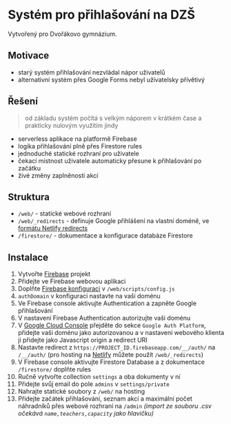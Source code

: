 # Systém pro přihlašování na DZŠ
Vytvořený pro Dvořákovo gymnázium.

## Motivace
- starý systém přihlašování nezvládal nápor uživatelů
- alternativní systém přes Google Forms nebyl uživatelsky přívětivý

## Řešení
> od základu systém počítá s velkým náporem v krátkém čase a prakticky nulovým využitím jindy
- serverless aplikace na platformě Firebase
- logika přihlašování plně přes Firestore rules
- jednoduché statické rozhraní pro uživatele
- čekací místnost uživatele automaticky přesune k přihlašování po začátku
- živé změny zaplněnosti akcí

## Struktura
- `/web/` - statické webové rozhraní
- `/web/_redirects` - definuje Google přihlášení na vlastní doméně, ve [formátu Netlify redirects](https://docs.netlify.com/routing/redirects/#syntax-for-the-redirects-file)
- `/firestore/` - dokumentace a konfigurace databáze Firestore

## Instalace
1. Vytvořte [Firebase](https://console.firebase.google.com/) projekt
2. Přidejte ve Firebase webovou aplikaci 
3. Doplňte [Firebase konfiguraci](https://support.google.com/firebase/answer/7015592#zippy=%2Cin-this-article) v `/web/scripts/config.js`
4. `authDomain` v konfiguraci nastavte na vaši doménu 
5. Ve Firebase console aktivujte Authentication a zapněte Google přihlašování 
6. V nastavení Firebase Authentication autorizujte vaši doménu 
7. V [Google Cloud Console](https://console.cloud.google.com/auth/clients) přejděte do sekce `Google Auth Platform`, přidejte vaši doménu jako autorizovanou a v nastavení webového klienta ji přidejte jako Javascript origin a redirect URI 
8. Nastavte redirect z `https://PROJECT_ID.firebaseapp.com/__/auth/` na `/__/auth/` (pro hosting na [Netlify](https://www.netlify.com/) můžete použít `/web/_redirects`)
9. V Firebase console aktivujte Firestore Database a z dokumentace `/firestore/` doplňte rules 
10. Ručně vytvořte collection `settings` a oba dokumenty v ní 
11. Přidejte svůj email do pole `admins` v `settings/private`
12. Nahrajte statické soubory z `/web/` na hosting 
13. Přidejte začátek přihlašování, seznam akcí a maximální počet náhradníků přes webové rozhraní na `/admin` _(import ze souboru .csv očekává `name,teachers,capacity` jako hlavičku)_